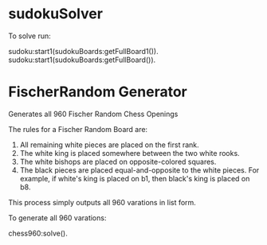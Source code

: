 # sudokuSolver 


To solve run:

sudoku:start1(sudokuBoards:getFullBoard1()).
sudoku:start1(sudokuBoards:getFullBoard()).

# FischerRandom Generator

Generates all 960 Fischer Random Chess Openings

The rules for a Fischer Random Board are:

  1.  All remaining white pieces are placed on the first rank.
  2.  The white king is placed somewhere between the two white rooks.
  3.  The white bishops are placed on opposite-colored squares.
  4.  The black pieces are placed equal-and-opposite to the white pieces. 
  For example, if white's king is placed on b1, then black's king is placed on b8.
  
 This process simply outputs all 960 varations in list form.
 
To generate all 960 varations:

chess960:solve().

